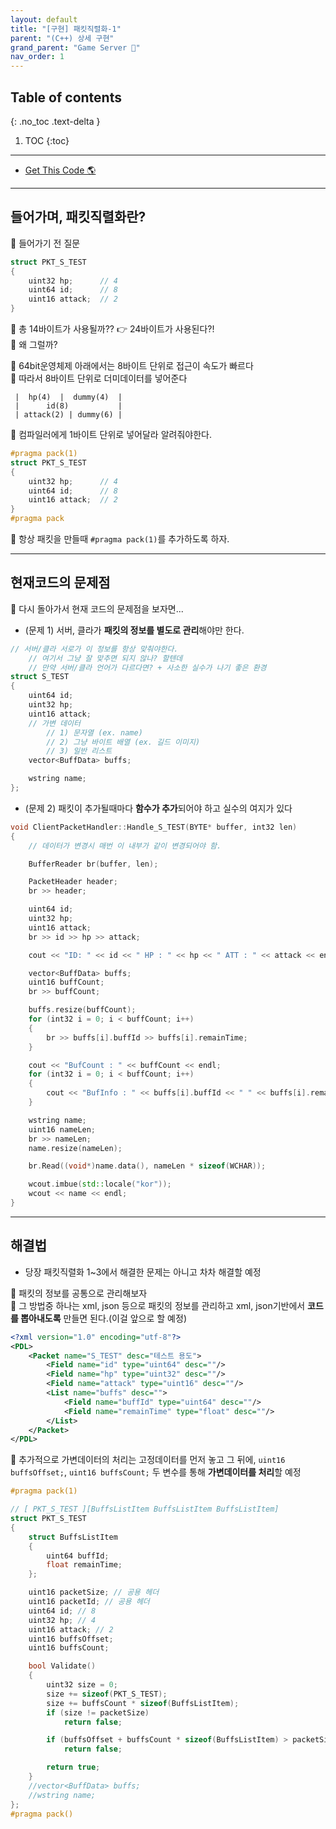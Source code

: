 ```yaml
---
layout: default
title: "[구현] 패킷직렬화-1"
parent: "(C++) 상세 구현"
grand_parent: "Game Server 👾"
nav_order: 1
---
```


## Table of contents
{: .no_toc .text-delta }

1. TOC
{:toc}

---

* [Get This Code 🌎](https://github.com/EasyCoding-7/Windows_Game_Server_Tutorial/tree/RA-Tag-25)

---

## 들어가며, 패킷직렬화란?

🦩 들어가기 전 질문

```cpp
struct PKT_S_TEST
{
    uint32 hp;      // 4
    uint64 id;      // 8
    uint16 attack;  // 2
}
```

🦩 총 14바이트가 사용될까?? 👉 24바이트가 사용된다?!<br>
🦩 왜 그럴까?

🦩 64bit운영체제 아래에서는 8바이트 단위로 접근이 속도가 빠르다<br>
🦩 따라서 8바이트 단위로 더미데이터를 넣어준다

```
 |  hp(4)  |  dummy(4)  |
 |      id(8)           |
 | attack(2) | dummy(6) |
```

🦩 컴파일러에게 1바이트 단위로 넣어달라 알려줘야한다.

```cpp
#pragma pack(1)
struct PKT_S_TEST
{
    uint32 hp;      // 4
    uint64 id;      // 8
    uint16 attack;  // 2
}
#pragma pack
```

🦩 항상 패킷을 만들때 `#pragma pack(1)`를 추가하도록 하자.

---

## 현재코드의 문제점

🦩 다시 돌아가서 현재 코드의 문제점을 보자면...

* (문제 1) 서버, 클라가 **패킷의 정보를 별도로 관리**해야만 한다.

```cpp
// 서버/클라 서로가 이 정보를 항상 맞춰야한다.
    // 여기서 그냥 잘 맞추면 되지 않나? 할텐데
    // 만약 서버/클라 언어가 다르다면? + 사소한 실수가 나기 좋은 환경
struct S_TEST
{
	uint64 id;
	uint32 hp;
	uint16 attack;
	// 가변 데이터
        // 1) 문자열 (ex. name)
        // 2) 그냥 바이트 배열 (ex. 길드 이미지)
        // 3) 일반 리스트
	vector<BuffData> buffs;

	wstring name;
};
```

* (문제 2) 패킷이 추가될때마다 **함수가 추가**되어야 하고 실수의 여지가 있다

```cpp
void ClientPacketHandler::Handle_S_TEST(BYTE* buffer, int32 len)
{
    // 데이터가 변경시 매번 이 내부가 같이 변경되어야 함.

	BufferReader br(buffer, len);

	PacketHeader header;
	br >> header;

	uint64 id;
	uint32 hp;
	uint16 attack;
	br >> id >> hp >> attack;

	cout << "ID: " << id << " HP : " << hp << " ATT : " << attack << endl;

	vector<BuffData> buffs;
	uint16 buffCount;
	br >> buffCount;

	buffs.resize(buffCount);
	for (int32 i = 0; i < buffCount; i++)
	{
		br >> buffs[i].buffId >> buffs[i].remainTime;
	}

	cout << "BufCount : " << buffCount << endl;
	for (int32 i = 0; i < buffCount; i++)
	{
		cout << "BufInfo : " << buffs[i].buffId << " " << buffs[i].remainTime << endl;
	}

	wstring name;
	uint16 nameLen;
	br >> nameLen;
	name.resize(nameLen);

	br.Read((void*)name.data(), nameLen * sizeof(WCHAR));

	wcout.imbue(std::locale("kor"));
	wcout << name << endl;
}
```

---

## 해결법

* 당장 패킷직렬화 1~3에서 해결한 문제는 아니고 차차 해결할 예정

🦩 패킷의 정보를 공통으로 관리해보자<br>
🦩 그 방법중 하나는 xml, json 등으로 패킷의 정보를 관리하고 xml, json기반에서 **코드를 뽑아내도록** 만들면 된다.(이걸 앞으로 할 예정)

```xml
<?xml version="1.0" encoding="utf-8"?>
<PDL>
	<Packet name="S_TEST" desc="테스트 용도">
		<Field name="id" type="uint64" desc=""/>
		<Field name="hp" type="uint32" desc=""/>
		<Field name="attack" type="uint16" desc=""/>
		<List name="buffs" desc="">
			<Field name="buffId" type="uint64" desc=""/>
			<Field name="remainTime" type="float" desc=""/>
		</List>
	</Packet>
</PDL>
```

🦩 추가적으로 가변데이터의 처리는 고정데이터를 먼저 놓고 그 뒤에, `uint16 buffsOffset;`, `uint16 buffsCount;` 두 변수를 통해 **가변데이터를 처리**할 예정

```cpp
#pragma pack(1)

// [ PKT_S_TEST ][BuffsListItem BuffsListItem BuffsListItem]
struct PKT_S_TEST
{
	struct BuffsListItem
	{
		uint64 buffId;
		float remainTime;
	};

	uint16 packetSize; // 공용 헤더
	uint16 packetId; // 공용 헤더
	uint64 id; // 8
	uint32 hp; // 4
	uint16 attack; // 2
	uint16 buffsOffset;
	uint16 buffsCount;

	bool Validate()
	{
		uint32 size = 0;
		size += sizeof(PKT_S_TEST);
		size += buffsCount * sizeof(BuffsListItem);
		if (size != packetSize)
			return false;

		if (buffsOffset + buffsCount * sizeof(BuffsListItem) > packetSize)
			return false;

		return true;
	}
	//vector<BuffData> buffs;
	//wstring name;
};
#pragma pack()
```